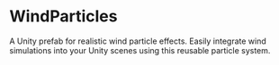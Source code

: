 # WindParticles
A Unity prefab for realistic wind particle effects. Easily integrate wind simulations into your Unity scenes using this reusable particle system.
